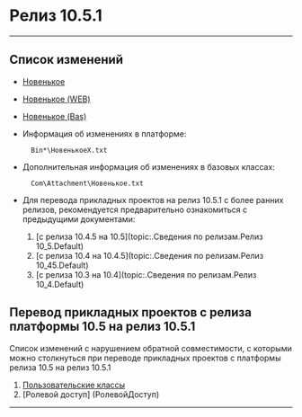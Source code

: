 ﻿# Релиз 10.5.1
---
## Список изменений

* [Новенькое](topic:Com.Custom.ChangeLog.md)

* [Новенькое (WEB)](topic:Com.Custom.ChangeLogWeb.md)

* [Новенькое (Bas)](topic:.Custom.ChangeLogBas)

* Информация об изменениях в платформе:

        Bin*\НовенькоеX.txt

* Дополнительная информация об изменениях в базовых классах:

        Com\Attachment\Новенькое.txt

* Для перевода прикладных проектов на релиз 10.5.1 с более ранних релизов, рекомендуется предварительно ознакомиться с предыдущими документами:

    1. [с релиза 10.4.5 на 10.5](topic:.Сведения по релизам.Релиз 10_5.Default)
    1. [с релиза 10.4 на 10.4.5](topic:.Сведения по релизам.Релиз 10_45.Default)
    1. [с релиза 10.3 на 10.4](topic:.Сведения по релизам.Релиз 10_4.Default)

## Перевод прикладных проектов с релиза платформы 10.5 на релиз 10.5.1

  Список изменений с нарушением обратной совместимости, с которыми
  можно столкнуться при переводе прикладных проектов с платформы
  релиза 10.5 на релиз 10.5.1

<!--  1. [Платформа]              (Платформа)
-->
  1. [Пользовательские классы](ПользовательскиеКлассы)
  1. [Ролевой доступ]         (РолевойДоступ)

---